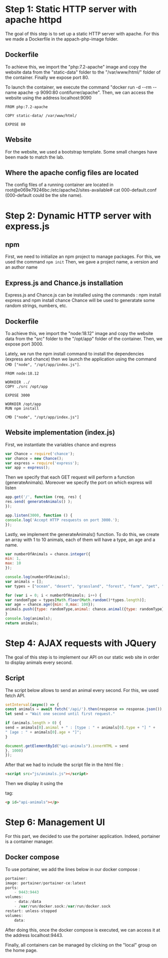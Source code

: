 # Step 1: Static HTTP server with apache httpd
The goal of this step is to set up a static HTTP server with apache. For this we made a Dockerfile in the appach-php-image folder. 

## Dockerfile
To achieve this, we import the "php:7.2-apache" image and copy the website data from the "static-data" folder to the "/var/www/html/" folder of the container. Finally we expose port 80.

To launch the container, we execute the command "docker run -d --rm --name apache -p 9090:80 contifurrer/apache". Then, we can access the website using the address localhost:9090

``` 
FROM php:7.2-apache

COPY static-data/ /var/www/html/

EXPOSE 80
```

## Website
For the website, we used a bootstrap template. Some small changes have been made to match the lab.

## Where the apache config files are located
The config files of a running container are located in root@e069e79246bc:/etc/apache2/sites-available# cat 000-default.conf (000-default could be the site name).


# Step 2: Dynamic HTTP server with express.js
## npm
First, we need to initialize an npm project to manage packages. For this, we used the command 
``npm init``
Then, we gave a project name, a version and an author name

## Express.js and Chance.js installation
Express.js and Chance.js can be installed using the commands : npm install express and npm install chance
Chance will be used to generatate some random strings, numbers, etc.

## Dockerfile
To achieve this, we import the "node:18.12" image and copy the website data from the "src" folder to the "/opt/app" folder of the container. Then, we expose port 3000.

Lately, we run the npm install command to install the dependencies (express and chance) then we launch the application using the command ``CMD ["node", "/opt/app/index.js"]``.

``` 
FROM node:18.12

WORKDIR ../
COPY ./src /opt/app

EXPOSE 3000

WORKDIR /opt/app
RUN npm install

CMD ["node", "/opt/app/index.js"]
```

## Website implementation (index.js)
First, we instantiate the variables chance and express
```js
var Chance = require('chance');
var chance = new Chance();
var express = require('express');
var app = express();
```

Then we specify that each GET request will perform a function (generateAnimals). Moreover we specify the port on which express will listen
```js
app.get('/', function (req, res) {
res.send( generateAnimals() );
});

app.listen(3000, function () {
console.log('Accept HTTP resquests on port 3000.');
});
```

Lastly, we implement the generateAnimals() function. To do this, we create an array with 1 to 10 animals, each of them will have a type, an age and a name.

```js
var numberOfAnimals = chance.integer({
min: 1,
max: 10
});

console.log(numberOfAnimals);
var animals = [];
var types = ["ocean", "desert", "grassland", "forest", "farm", "pet", "zoo"];

for (var i = 0; i < numberOfAnimals; i++) {
var randomType = types[Math.floor(Math.random()*types.length)];
var age = chance.age({min: 0,max: 100});
animals.push({type: randomType,animal: chance.animal({type: randomType}),age: age,});
}
console.log(animals);
return animals;
```

# Step 4: AJAX requests with JQuery
The goal of this step is to implement our API on our static web site in order to display animals every second. 
## Script
The script below allows to send an animal every second. For this, we used fetch API.
```js
setInterval(async() => {
const animals = await fetch('/api/').then(response => response.json());
let send = "Wait one second until first request."

if (animals.length > 0) {
send = animals[0].animal + " : [type : " + animals[0].type + "] " +
" [age : " + animals[0].age + "]";
}

document.getElementById("api-animals").innerHTML = send
}, 1000)
});
```
After that we had to include the script file in the html file : 
```html
<script src="js/animals.js"></script>
```
Then we display it using the <p> tag:
```html
<p id="api-animals"></p>
```

# Step 6: Management UI
For this part, we decided to use the portainer application. Indeed, portainer is a container manager.

## Docker compose
To use portainer, we add the lines below in our docker compose :
```GO
portainer:
image: portainer/portainer-ce:latest
ports:
	- 9443:9443
volumes:
	- data:/data
	- /var/run/docker.sock:/var/run/docker.sock
restart: unless-stopped
volumes:
	data:
```

After doing this, once the docker compose is executed, we can access it at the address localhost:9443.

Finally, all containers can be managed by clicking on the "local" group on the home page.